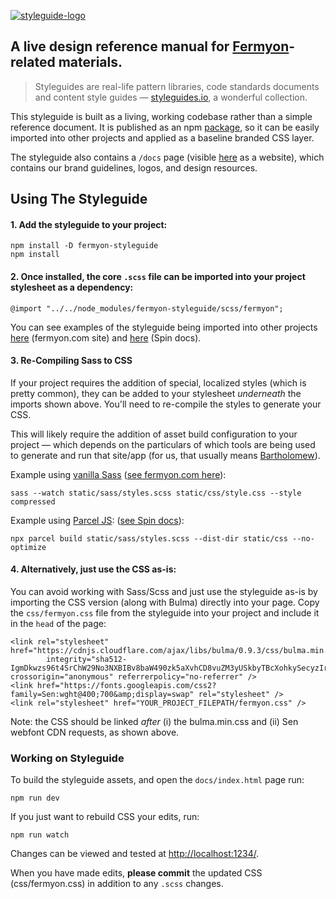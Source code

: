 [![styleguide-logo](https://user-images.githubusercontent.com/686194/159795633-67623aca-bf98-4e92-954f-3e1bbbcc8901.png)](https://fermyon-styleguide.netlify.app/)


## A live design reference manual for [Fermyon](https://fermyon.com)-related materials.

> Styleguides are real-life pattern libraries, code standards documents and content style guides &mdash; [styleguides.io](http://styleguides.io/), a wonderful collection. 

This styleguide is built as a living, working codebase rather than a simple reference document. It is published as an npm [package](https://www.npmjs.com/package/fermyon-styleguide), so it can be easily imported into other projects and applied as a baseline branded CSS layer.

The styleguide also contains a `/docs` page (visible [here](https://fermyon-styleguide.netlify.app/) as a website), which contains our brand guidelines, logos, and design resources.


## Using The Styleguide

#### 1. Add the styleguide to your project:

```
npm install -D fermyon-styleguide
npm install
```

#### 2. Once installed, the core `.scss` file can be imported into your project stylesheet as a dependency:

```
@import "../../node_modules/fermyon-styleguide/scss/fermyon";
```

You can see examples of the styleguide being imported into other projects [here](https://github.com/fermyon/fermyon.com/blob/main/static/sass/styles.scss#L16) (fermyon.com site) and [here](https://github.com/fermyon/spin/blob/main/docs/static/sass/styles.scss#L16) (Spin docs).

#### 3. Re-Compiling Sass to CSS

If your project requires the addition of special, localized styles (which is pretty common), they can be added to your stylesheet _underneath_ the imports shown above. You'll need to re-compile the styles to generate your CSS.

This will likely require the addition of asset build configuration to your project &mdash; which depends on the particulars of which tools are being used to generate and run that site/app (for us, that usually means [Bartholomew](https://github.com/fermyon/bartholomew)). 

Example using [vanilla Sass](https://sass-lang.com/documentation/cli/dart-sass) ([see fermyon.com here](https://github.com/fermyon/fermyon.com/blob/main/package.json#L19)):

```
sass --watch static/sass/styles.scss static/css/style.css --style compressed
```

Example using [Parcel JS](https://en.parceljs.org/getting_started.html): ([see Spin docs](https://github.com/fermyon/spin/blob/main/docs/package.json#L35)):

```
npx parcel build static/sass/styles.scss --dist-dir static/css --no-optimize
```

#### 4. Alternatively, just use the CSS as-is:

You can avoid working with Sass/Scss and just use the styleguide as-is by importing the CSS version (along with Bulma) directly into your page. Copy the `css/fermyon.css` file from the styleguide into your project and include it in the `head` of the page:

```
<link rel="stylesheet" href="https://cdnjs.cloudflare.com/ajax/libs/bulma/0.9.3/css/bulma.min.css"
        integrity="sha512-IgmDkwzs96t4SrChW29No3NXBIBv8baW490zk5aXvhCD8vuZM3yUSkbyTBcXohkySecyzIrUwiF/qV0cuPcL3Q==" crossorigin="anonymous" referrerpolicy="no-referrer" />
<link href="https://fonts.googleapis.com/css2?family=Sen:wght@400;700&amp;display=swap" rel="stylesheet" />
<link rel="stylesheet" href="YOUR_PROJECT_FILEPATH/fermyon.css" />
```

Note: the CSS should be linked *after* (i) the bulma.min.css  and (ii) Sen webfont CDN requests, as shown above.


### Working on Styleguide

To build the styleguide assets, and open the `docs/index.html` page run:

```
npm run dev
```

If you just want to rebuild CSS your edits, run:

```
npm run watch
```

Changes can be viewed and tested at [http://localhost:1234/](http://localhost:1234/).

When you have made edits, **please commit** the updated CSS (css/fermyon.css) in addition to any `.scss` changes.